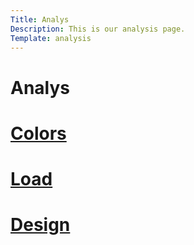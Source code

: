 ```yaml
---
Title: Analys
Description: This is our analysis page.
Template: analysis
---
```


Analys
=======================

<div class="analysis-container">
    <div class="analysis">
        <h1><a href="%base_url%?analysis/01_colors">Colors</a></h1>
    </div>
    <div class="analysis">
        <h1><a href="%base_url%?analysis/02_load">Load</a></h1>
    </div>
    <div class="analysis">
        <h1><a href="%base_url%?analysis/03_designprincip">Design</a></h1>
    </div>
</div>

